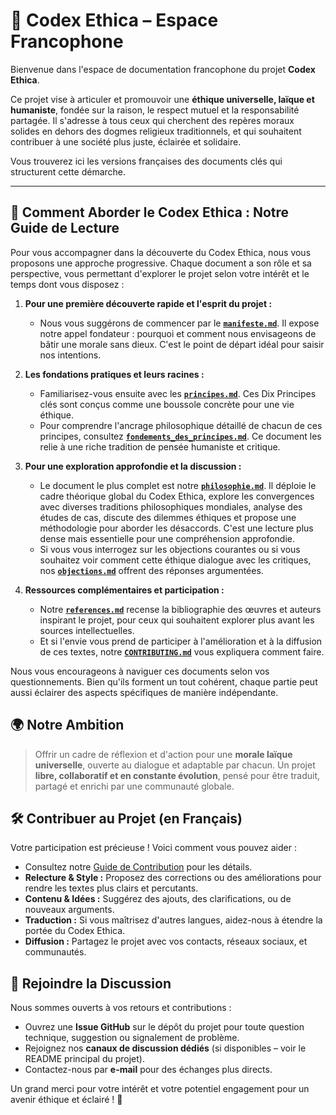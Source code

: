 # 📘 Codex Ethica – Espace Francophone

Bienvenue dans l'espace de documentation francophone du projet **Codex Ethica**.

Ce projet vise à articuler et promouvoir une **éthique universelle, laïque et humaniste**, fondée sur la raison, le respect mutuel et la responsabilité partagée. Il s'adresse à tous ceux qui cherchent des repères moraux solides en dehors des dogmes religieux traditionnels, et qui souhaitent contribuer à une société plus juste, éclairée et solidaire.

Vous trouverez ici les versions françaises des documents clés qui structurent cette démarche.

---

## 🧭 Comment Aborder le Codex Ethica : Notre Guide de Lecture

Pour vous accompagner dans la découverte du Codex Ethica, nous vous proposons une approche progressive. Chaque document a son rôle et sa perspective, vous permettant d'explorer le projet selon votre intérêt et le temps dont vous disposez :

1.  **Pour une première découverte rapide et l'esprit du projet :**
    *   Nous vous suggérons de commencer par le **[`manifeste.md`](manifeste.md)**. Il expose notre appel fondateur : pourquoi et comment nous envisageons de bâtir une morale sans dieux. C'est le point de départ idéal pour saisir nos intentions.

2.  **Les fondations pratiques et leurs racines :**
    *   Familiarisez-vous ensuite avec les **[`principes.md`](principes.md)**. Ces Dix Principes clés sont conçus comme une boussole concrète pour une vie éthique.
    *   Pour comprendre l'ancrage philosophique détaillé de chacun de ces principes, consultez **[`fondements_des_principes.md`](fondements_des_principes.md)**. Ce document les relie à une riche tradition de pensée humaniste et critique.

3.  **Pour une exploration approfondie et la discussion :**
    *   Le document le plus complet est notre **[`philosophie.md`](philosophie.md)**. Il déploie le cadre théorique global du Codex Ethica, explore les convergences avec diverses traditions philosophiques mondiales, analyse des études de cas, discute des dilemmes éthiques et propose une méthodologie pour aborder les désaccords. C'est une lecture plus dense mais essentielle pour une compréhension approfondie.
    *   Si vous vous interrogez sur les objections courantes ou si vous souhaitez voir comment cette éthique dialogue avec les critiques, nos **[`objections.md`](objections.md)** offrent des réponses argumentées.

4.  **Ressources complémentaires et participation :**
    *   Notre **[`references.md`](references.md)** recense la bibliographie des œuvres et auteurs inspirant le projet, pour ceux qui souhaitent explorer plus avant les sources intellectuelles.
    *   Et si l'envie vous prend de participer à l'amélioration et à la diffusion de ces textes, notre **[`CONTRIBUTING.md`](CONTRIBUTING.md)** vous expliquera comment faire.

Nous vous encourageons à naviguer ces documents selon vos questionnements. Bien qu'ils forment un tout cohérent, chaque partie peut aussi éclairer des aspects spécifiques de manière indépendante.

## 🌍 Notre Ambition

> Offrir un cadre de réflexion et d'action pour une **morale laïque universelle**, ouverte au dialogue et adaptable par chacun.
> Un projet **libre, collaboratif et en constante évolution**, pensé pour être traduit, partagé et enrichi par une communauté globale.

## 🛠️ Contribuer au Projet (en Français)

Votre participation est précieuse ! Voici comment vous pouvez aider :

-   Consultez notre [Guide de Contribution](CONTRIBUTING.md) pour les détails.
-   **Relecture & Style :** Proposez des corrections ou des améliorations pour rendre les textes plus clairs et percutants.
-   **Contenu & Idées :** Suggérez des ajouts, des clarifications, ou de nouveaux arguments.
-   **Traduction :** Si vous maîtrisez d'autres langues, aidez-nous à étendre la portée du Codex Ethica.
-   **Diffusion :** Partagez le projet avec vos contacts, réseaux sociaux, et communautés.

## 💬 Rejoindre la Discussion

Nous sommes ouverts à vos retours et contributions :

-   Ouvrez une **Issue GitHub** sur le dépôt du projet pour toute question technique, suggestion ou signalement de problème.
-   Rejoignez nos **canaux de discussion dédiés** (si disponibles – voir le README principal du projet).
-   Contactez-nous par **e-mail** pour des échanges plus directs.

Un grand merci pour votre intérêt et votre potentiel engagement pour un avenir éthique et éclairé ! 💙